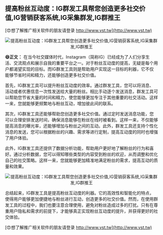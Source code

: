 ## **提高粉丝互动度：IG群发工具帮您创造更多社交价值,IG营销获客系统,IG采集群发,IG群推王**

[😍想了解推广相关软件的朋友请登录 http://www.vst.tw](http://www.vst.tw)

 <center><img src="https://vst.tw/MP4/tuiguang/png/6.png" alt="提高粉丝互动度：IG群发工具帮您创造更多社交价值,IG营销获客系统,IG采集群发,IG群推王"></center>

**😄正文：**
在当今社交媒体时代，Instagram（简称IG）已经成为了人们分享生活、交流观点和展示自我的重要平台之一。对于粉丝互动度的提高，无疑是每个用户都渴望实现的目标。而IG群发工具则是帮助用户实现这一目标的利器，它不仅能够节省时间和精力，还能够创造更多社交价值。

首先，IG群发工具可以提升粉丝互动度的效率。通过群发工具，您可以将消息、活动或者优惠信息一次性发送给大量的粉丝。相比手动逐个发送消息，群发工具可以帮助您节省大量的时间和精力，使您能够更加专注于其他重要的社交活动。这样一来，您就能够更频繁地与粉丝互动，增加彼此间的联系。

其次，IG群发工具还能够帮助您创造更多社交价值。通过定时发送消息功能，您可以合理安排发送时间，确保消息能够在粉丝在线时被看到。这样一来，不仅能够提高消息的曝光率，还能够增加与粉丝之间的互动。此外，群发工具还支持个性化消息的发送，您可以根据粉丝的兴趣、需求等进行定制，提高互动度的同时也增强了用户体验。

此外，IG群发工具还提供了数据分析功能，帮助用户更好地了解粉丝的行为和喜好。通过分析数据，您可以得知哪些类型的内容受到粉丝的欢迎，从而调整和优化自己的社交策略。这样一来，您就能够更加精准地满足粉丝的需求，提高互动的质量和效果。

 <center><img src="https://vst.tw/MP4/tuiguang/png/1.png" alt="提高粉丝互动度：IG群发工具帮您创造更多社交价值,IG营销获客系统,IG采集群发,IG群推王"></center>

总结起来，IG群发工具是提高粉丝互动度的利器。它的高效性和智能化的特点，使得用户能够更加便捷地与粉丝进行互动，创造更多的社交价值。然而，在使用群发工具的过程中，我们也要注意合理使用，避免对粉丝造成过多的打扰。只有在尊重用户隐私和需求的前提下，才能够真正实现粉丝互动度的提升，并获得更好的社交体验。

[😍想了解推广相关软件的朋友请登录 http://www.vst.tw](http://www.vst.tw)



